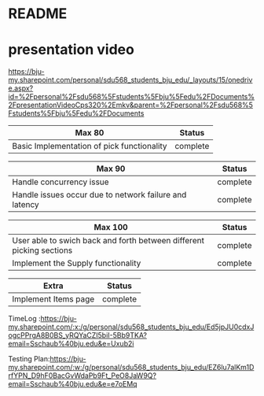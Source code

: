 # README

# presentation video
https://bju-my.sharepoint.com/personal/sdu568_students_bju_edu/_layouts/15/onedrive.aspx?id=%2Fpersonal%2Fsdu568%5Fstudents%5Fbju%5Fedu%2FDocuments%2FpresentationVideoCps320%2Emkv&parent=%2Fpersonal%2Fsdu568%5Fstudents%5Fbju%5Fedu%2FDocuments

| Max 80 | Status |
| ------------- | ------------- |
| Basic Implementation of pick functionality | complete|

| Max 90 | Status |
| ------------- | ------------- |
| Handle concurrency issue | complete |
| Handle issues occur due to network failure and latency| complete |

| Max 100 | Status |
| ------------- | ------------- |
|User able to swich back and forth between different picking sections|complete|
|Implement the Supply functionality| complete|

| Extra | Status |
| ------------- | ------------- |
|Implement Items page| complete|

TimeLog :https://bju-my.sharepoint.com/:x:/g/personal/sdu568_students_bju_edu/Ed5jpJU0cdxJogcPPrgA8B0BS_yRQYaCZI5biI-5Bb9TKA?email=Sschaub%40bju.edu&e=Uxub2i


Testing Plan:https://bju-my.sharepoint.com/:w:/g/personal/sdu568_students_bju_edu/EZ6lu7alKm1DrfYPN_D9hF0BacGvWdaPb9Ft_PeO8JaW9Q?email=Sschaub%40bju.edu&e=e7oEMq
